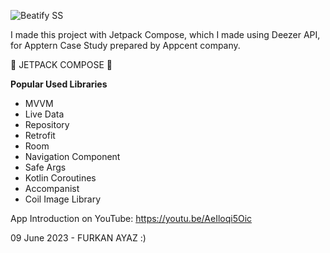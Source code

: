 
![Beatify SS](https://github.com/furkanayaz/Beatify/assets/59910223/cf77e2a0-1f8e-4b29-ba45-5cf2e858e71a)

I made this project with Jetpack Compose, which I made using Deezer API, for Apptern Case Study prepared by Appcent company.

💙 JETPACK COMPOSE 💙

**Popular Used Libraries**
- MVVM
- Live Data
- Repository
- Retrofit
- Room
- Navigation Component
- Safe Args
- Kotlin Coroutines
- Accompanist
- Coil Image Library

App Introduction on YouTube: https://youtu.be/AeIloqi5Oic

09 June 2023 - FURKAN AYAZ :)
